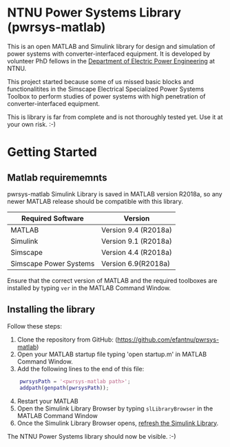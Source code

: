 # NTNU Power Systems Library (pwrsys-matlab)
This is an open MATLAB and Simulink library for design and simulation of power systems with converter-interfaced equipment. It is developed by volunteer PhD fellows in the [Department of Electric Power Engineering](https://www.ntnu.edu/iel/) at NTNU.

This project started because some of us missed basic blocks and functionalitites in the Simscape Electrical Specialized Power Systems Toolbox to perform studies of power systems with high penetration of converter-interfaced equipment. 

This is library is far from complete and is not thoroughly tested yet. Use it at your own risk. :-)

# Getting Started

## Matlab requirememnts
pwrsys-matlab Simulink Library is saved in MATLAB version R2018a, so any newer MATLAB release should be compatible with this library.

|**Required Software**|**Version**|
|---|---|
|MATLAB|Version 9.4 (R2018a)|
|Simulink|Version 9.1 (R2018a)|
|Simscape|Version 4.4 (R2018a)|
|Simscape Power Systems|Version 6.9(R2018a)|
 
Ensure that the correct version of MATLAB and the required toolboxes are installed by typing `ver` in the MATLAB Command Window.

## Installing the library

Follow these steps:
1. Clone the repository from GitHub: (https://github.com/efantnu/pwrsys-matlab)
2. Open your MATLAB startup file typing 'open startup.m' in MATLAB Command Window.
3. Add the following lines to the end of this file:
```matlab
    pwrsysPath = '<pwrsys-matlab path>';
    addpath(genpath(pwrsysPath));
```
4. Restart your MATLAB
5. Open the Simulink Library Browser by typing `slLibraryBrowser` in the MATLAB Command Window
6. Once the Simulink Library Browser opens, [refresh the Simulink Library](http://www.mathworks.com/help/simulink/gui/use-the-library-browser.html).

The NTNU Power Systems library should now be visible. :-)









